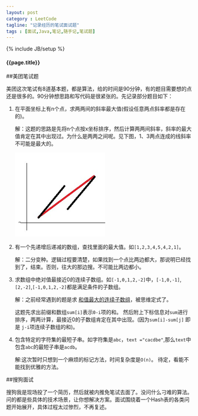 ```yaml
---
layout: post
category : LeetCode
tagline: "记录经历的笔试面试题"
tags : [面试,Java,笔记,随手记,笔试题]
---
```

{% include JB/setup %}

<h4>{{page.title}}</h4>

##美团笔试题

美团这次笔试有8道基本题，都是算法，给的时间是90分钟，有的题目需要想的点还是很多的。90分钟想思路和写代码是很紧张的。先记录部分题目如下：

1. 在平面坐标上有n个点，求两两间的斜率最大值(假设任意两点斜率都是存在的)。

	解：这题的思路是先将n个点按x坐标排序，然后计算两两间斜率，斜率的最大值肯定在其中出现过。为什么是两两之间呢。见下图，1、3两点连成的线斜率不可能是最大的。
	
	![3点能组成的直线](/img/3点直线.jpg)

2. 有一个先递增后递减的数组，查找里面的最大值。如`[1,2,3,4,5,4,2,1]`。

	解：二分变种。逻辑过程要清楚，如果找到一个点比两边都大，那说明已经找到了，结束。否则，往大的那边搜。不可能比两边都小。

3. 求数组中绝对值最接近0的连续子数组。如`[-1,0,1,2,-2]`中，`[-1,0,-1]`,`[2,-2]`,`[-1,0,1,2,-2]`都是满足条件的子数组。

	解：之前经常遇到的题是求 [和值最大的连续子数组](http://blog.csdn.net/cynhafa/article/details/6990735)，被思维定式了。
	
	这题先求出前缀和数组`sum[i]`表示`0-i`项的和。
	然后附上下标信息对`sum`进行排序，两两计算，最接近0的子数组肯定在其中出现。(因为`sum[i]-sum[j]` 即是 `j-i`项连续子数组的和)。

4. 包含特定的字符集的最短子串。如字符集是`abc`，`text ="cacdbe"`,那么`text`中包含`abc`的最短子串是`acdb`。

	解:这次暂时只想到一个麻烦的标记方法，时间复杂度是`O(n)`。
	待定，看能不能找到优雅的方法。

##搜狗面试

搜狗我是现场投了一个简历，然后就被内推免笔试去面了。没问什么刁难的算法。问的都是些具体的技术场景，让你想解决方案。面试围绕着一个Hash表的各类问题开始展开，具体过程太过惨烈，不再复述。

